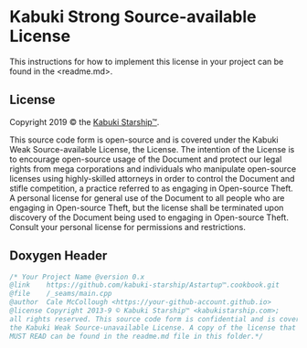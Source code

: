# Kabuki Strong Source-available License

This instructions for how to implement this license in your project can be found in the <readme.md>.

## License

Copyright 2019 © the [Kabuki Starship™](https://kabukistarship.com).

This source code form is open-source and is covered under the Kabuki Weak Source-available License, the License. The intention of the License is to encourage open-source usage of the Document and protect our legal rights from mega corporations and individuals who manipulate open-source licenses using highly-skilled attorneys in order to control the Document and stifle competition, a practice referred to as engaging in Open-source Theft. A personal license for general use of the Document to all people who are engaging in Open-source Theft, but the license shall be terminated upon discovery of the Document being used to engaging in Open-source Theft. Consult your personal license for permissions and restrictions.

## Doxygen Header

```C++
/* Your Project Name @version 0.x
@link    https://github.com/kabuki-starship/Astartup™.cookbook.git
@file    /_seams/main.cpp
@author  Cale McCollough <https://your-github-account.github.io>
@license Copyright 2013-9 © Kabuki Starship™ <kabukistarship.com>;
all rights reserved. This source code form is confidential and is covered under
the Kabuki Weak Source-unavailable License. A copy of the license that YOU
MUST READ can be found in the readme.md file in this folder.*/
```
